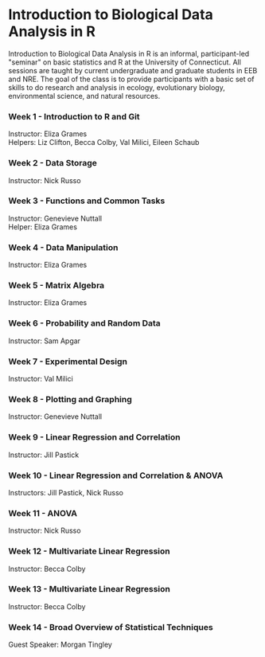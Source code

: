 <h1>Introduction to Biological Data Analysis in R</h1>

Introduction to Biological Data Analysis in R is an informal, participant-led "seminar" on basic statistics and R at the University of Connecticut. All sessions are taught by current undergraduate and graduate students in EEB and NRE. The goal of the class is to provide participants with a basic set of skills to do research and analysis in ecology, evolutionary biology, environmental science, and natural resources.

<h3>Week 1 - Introduction to R and Git</h3>
Instructor: Eliza Grames<br>
Helpers: Liz Clifton, Becca Colby, Val Milici, Eileen Schaub

<h3>Week 2 - Data Storage</h3>
Instructor: Nick Russo

<h3>Week 3 - Functions and Common Tasks</h3>
Instructor: Genevieve Nuttall<br>
Helper: Eliza Grames

<h3>Week 4 - Data Manipulation</h3>
Instructor: Eliza Grames

<h3>Week 5 - Matrix Algebra</h3>
Instructor: Eliza Grames

<h3>Week 6 - Probability and Random Data</h3>
Instructor: Sam Apgar

<h3>Week 7 - Experimental Design</h3>
Instructor: Val Milici

<h3>Week 8 - Plotting and Graphing</h3>
Instructor: Genevieve Nuttall

<h3>Week 9 - Linear Regression and Correlation</h3>
Instructor: Jill Pastick

<h3>Week 10 - Linear Regression and Correlation &amp;  ANOVA</h3>
Instructors: Jill Pastick, Nick Russo

<h3>Week 11 - ANOVA</h3>
Instructor: Nick Russo

<h3>Week 12 - Multivariate Linear Regression</h3>
Instructor: Becca Colby

<h3>Week 13 - Multivariate Linear Regression</h3>
Instructor: Becca Colby

<h3>Week 14 - Broad Overview of Statistical Techniques</h3>
Guest Speaker: Morgan Tingley

